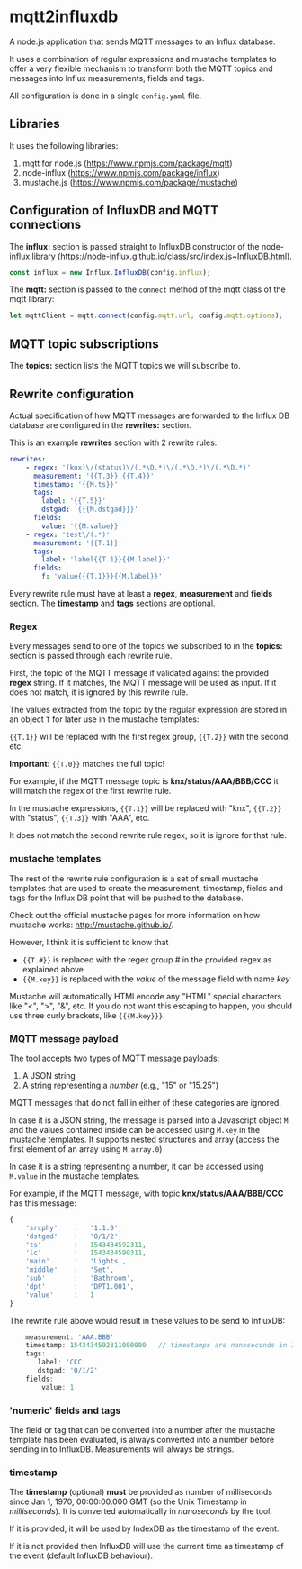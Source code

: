 # mqtt2influxdb

A node.js application that sends MQTT messages to an Influx database.

It uses a combination of regular expressions and mustache templates to offer a very flexible mechanism to transform both the MQTT topics and messages into Influx measurements, fields and tags.

All configuration is done in a single `config.yaml` file.

## Libraries

It uses the following libraries:

1. mqtt for node.js (https://www.npmjs.com/package/mqtt)
2. node-influx (https://www.npmjs.com/package/influx)
3. mustache.js (https://www.npmjs.com/package/mustache)

## Configuration of InfluxDB and MQTT connections

The **influx:** section is passed straight to InfluxDB constructor of the node-influx library (https://node-influx.github.io/class/src/index.js~InfluxDB.html).

```javascript
const influx = new Influx.InfluxDB(config.influx);
```

The **mqtt:** section is passed to the `connect` method of the mqtt class of the mqtt library:

```javascript
let mqttClient = mqtt.connect(config.mqtt.url, config.mqtt.options);
```


## MQTT topic subscriptions

The **topics:** section lists the MQTT topics we will subscribe to.

## Rewrite configuration

Actual specification of how MQTT messages are forwarded to the Influx DB database are configured in the **rewrites:** section.

This is an example **rewrites** section with 2 rewrite rules:

```yaml
rewrites:
    - regex: '(knx)\/(status)\/(.*\D.*)\/(.*\D.*)\/(.*\D.*)'
      measurement: '{{T.3}}.{{T.4}}'
      timestamp: '{{M.ts}}'
      tags:
        label: '{{T.5}}'
        dstgad: '{{{M.dstgad}}}'
      fields:
        value: '{{M.value}}'
    - regex: 'test\/(.*)'
      measurement: '{{T.1}}'
      tags:
        label: 'label{{T.1}}{{M.label}}'
      fields:
        f: 'value{{{T.1}}}{{M.label}}'
```

Every rewrite rule must have at least a **regex**, **measurement** and **fields** section. The **timestamp** and **tags** sections are optional.

### Regex

Every messages send to one of the topics we subscribed to in the **topics:** section is passed through each rewrite rule.

First, the topic of the MQTT message if validated against the provided **regex** string. If it matches, the MQTT message will be used as input. If it does not match, it is ignored by this rewrite rule.

The values extracted from the topic by the regular expression are stored in an object `T` for later use in the mustache templates:

`{{T.1}}` will be replaced with the first regex group, `{{T.2}}` with the second, etc.

**Important:** `{{T.0}}` matches the full topic!

For example, if the MQTT message topic is **knx/status/AAA/BBB/CCC** it will match the regex of the first rewrite rule.

In the mustache expressions, `{{T.1}}` will be replaced with "knx", `{{T.2}}` with "status", `{{T.3}}` with "AAA", etc.

It does not match the second rewrite rule regex, so it is ignore for that rule.

### mustache templates

The rest of the rewrite rule configuration is a set of small mustache templates that are used to create the measurement, timestamp, fields and tags for the Influx DB point that will be pushed to the database.

Check out the official mustache pages for more information on how mustache works: http://mustache.github.io/.

However, I think it is sufficient to know that 

- `{{T.#}}` is replaced with the regex group # in the provided regex as explained above
- `{{M.key}}` is replaced with the *value* of the message field with name *key*

Mustache will automatically HTMl encode any "HTML" special characters like "<", ">", "&", etc.
If you do not want this escaping to happen, you should use three curly brackets, like `{{{M.key}}}`.

### MQTT message payload

The tool accepts two types of MQTT message payloads:

1. A JSON string
2. A string representing a *number* (e.g., "15" or "15.25")

MQTT messages that do not fall in either of these categories are ignored.

In case it is a JSON string, the message is parsed into a Javascript object `M` and the values contained inside can be accessed using `M.key` in the mustache templates. It supports nested structures and array (access the first element of an array using `M.array.0`)

In case it is a string representing a number, it can be accessed using `M.value` in the mustache templates.

For example, if the MQTT message, with topic **knx/status/AAA/BBB/CCC** has this message:
```javascript
{
    'srcphy'    :   '1.1.0',
    'dstgad'    :   '0/1/2',
    'ts'        :   1543434592311,
    'lc'        :   1543434590311,
    'main'      :   'Lights',
    'middle'    :   'Set',
    'sub'       :   'Bathroom',
    'dpt'       :   'DPT1.001',
    'value'     :   1
}
```
The rewrite rule above would result in these values to be send to InfluxDB:
```javascript
    measurement: 'AAA.BBB'
    timestamp: 1543434592311000000   // timestamps are nanoseconds in InfluxDB
    tags:
       label: 'CCC'
       dstgad: '0/1/2'
    fields:
        value: 1
```

### 'numeric' fields and tags

The field or tag that can be converted into a number after the mustache template has been evaluated, is always converted into a number before sending in to InfluxDB. Measurements will always be strings. 

### timestamp

The **timestamp** (optional) **must** be provided as number of milliseconds since Jan 1, 1970, 00:00:00.000 GMT (so the Unix Timestamp in *milliseconds*). It is converted automatically in *nanoseconds* by the tool.

If it is provided, it will be used by IndexDB as the timestamp of the event.

If it is not provided then InfluxDB will use the current time as timestamp of the event (default InfluxDB behaviour).